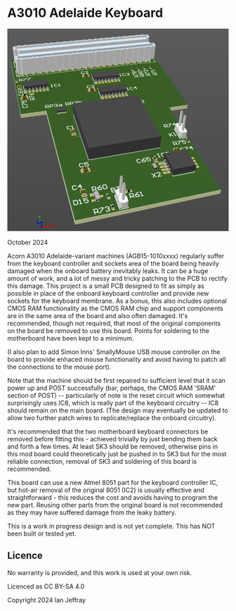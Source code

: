 # A3010 Adelaide Keyboard

![3D View](Generated/3D_View.PNG)

October 2024


Acorn A3010 Adelaide-variant machines (AGB15-1010xxxx) regularly suffer from the keyboard controller and sockets area of the board being heavily damaged when the onboard battery inevitably leaks.  It can be a huge amount of work, and a lot of messy and tricky patching to the PCB to rectify this damage.    This project is a small PCB designed to fit as simply as possible in place of the onboard keyboard controller and provide new sockets for the keyboard membrane.  As a bonus, this also includes optional CMOS RAM functionality as the CMOS RAM chip and support components are in the same area of the board and also often damaged.  It's recommended, though not required, that most of the original components on the board be removed to use this board.  Points for soldering to the motherboard have been kept to a minimum.

(I also plan to add Simon Inns' SmallyMouse USB mouse controller on the board to provide enhaced mouse functionality and avoid having to patch all the connections to the mouse port).

Note that the machine should be first repaired to sufficient level that it scan power up and POST successfully (bar, perhaps, the CMOS RAM 'SRAM' section of POST) -- particularly of note is the reset circuit which somewhat surprisingly uses IC8, which is really part of the keyboard circuitry -- IC8 should remain on the main board.   (The design may eventually be updated to allow two further patch wires to replicate/replace the onboard circuitry).

It's recommended that the two motherboard keyboard connectors be removed before fitting this - achieved trivially by just bending them back and forth a few times.  At least SK3 should be removed, otherwise pins in this mod board could theoretically just be pushed in to SK3 but for the most reliable connection, removal of SK3 and soldering of this board is recommended.

This board can use a new Atmel 8051 part for the keyboard controller IC, but hot-air removal of the original 8051 (IC2) is usually effective and straightforward - this reduces the cost and avoids having to program the new part.   Reusing other parts from the original board is not recommended as they may have suffered damage from the leaky battery.

This is a work in progress design and is not yet complete.
This has NOT been built or tested yet.

## Licence

No warranty is provided, and this work is used at your own risk.  

Licenced as CC BY-SA 4.0

Copyright 2024 Ian Jeffray

